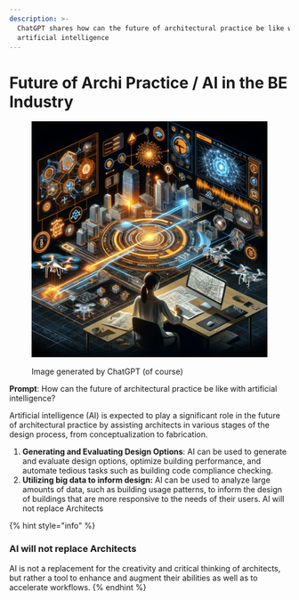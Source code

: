 ```yaml
---
description: >-
  ChatGPT shares how can the future of architectural practice be like with
  artificial intelligence
---
```


# Future of Archi Practice / AI in the BE Industry

<figure><img src="../.gitbook/assets/AI and architecture.png" alt=""><figcaption><p>Image generated by ChatGPT (of course)</p></figcaption></figure>

**Prompt**: How can the future of architectural practice be like with artificial intelligence?

Artificial intelligence (AI) is expected to play a significant role in the future of architectural practice by assisting architects in various stages of the design process, from conceptualization to fabrication.

1. **Generating and Evaluating Design Options**: AI can be used to generate and evaluate design options, optimize building performance, and automate tedious tasks such as building code compliance checking.
2. **Utilizing big data to inform design:** AI can be used to analyze large amounts of data, such as building usage patterns, to inform the design of buildings that are more responsive to the needs of their users. AI will not replace Architects

{% hint style="info" %}
### AI will not replace Architects

&#x20;AI is not a replacement for the creativity and critical thinking of architects, but rather a tool to enhance and augment their abilities as well as to accelerate workflows.
{% endhint %}
